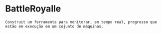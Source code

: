 # BattleRoyalle
```
Construit um ferramenta para monitorar, em tempo real, progresso que estão em execução em um cojunto de máquinas.
```
